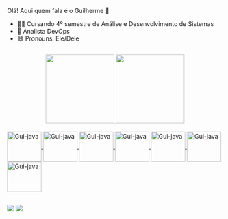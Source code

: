 Olá! Aqui quem fala é o Guilherme 🤟


- 🧑‍🎓 Cursando 4º semestre de Análise e Desenvolvimento de Sistemas
- 👯 Analista DevOps
- 😄 Pronouns: Ele/Dele

##

<div align="center">
  <a href="https://github.com/guuimartins">
  <img height="160em" src="https://github-readme-stats.vercel.app/api?username=guuimartins&show_icons=true&theme=dark&include_all_commits=true&count_private=true"/>
  <img height="160em" src="https://github-readme-stats.vercel.app/api/top-langs/?username=guuimartins&layout=compact&langs_count=7&theme=dark"/>
</div>

  
  <div style="display: inline_block"><br>
<!--   <img align="center" alt="Gui-java" height="70" width="80" src="https://cdn.jsdelivr.net/gh/devicons/devicon/icons/java/java-original-wordmark.svg"> -->
  <img align="center" alt="Gui-java" height="70" width="80" src="https://cdn.jsdelivr.net/gh/devicons/devicon/icons/docker/docker-original-wordmark.svg" />
  <img align="center" alt="Gui-java" height="70" width="80" src="https://cdn.jsdelivr.net/gh/devicons/devicon/icons/linux/linux-original.svg" />
  <img align="center" alt="Gui-java" height="70" width="80" src="https://cdn.jsdelivr.net/gh/devicons/devicon/icons/git/git-original-wordmark.svg" />
  <img align="center" alt="Gui-java" height="70" width="80" src="https://cdn.jsdelivr.net/gh/devicons/devicon/icons/gitlab/gitlab-original-wordmark.svg" />
  <img align="center" alt="Gui-java" height="70" width="80" src="https://cdn.jsdelivr.net/gh/devicons/devicon/icons/nginx/nginx-original.svg" />
  <img align="center" alt="Gui-java" height="70" width="80" src="https://cdn.jsdelivr.net/gh/devicons/devicon/icons/bash/bash-plain.svg" />
  <img align="center" alt="Gui-java" height="70" width="80" src="https://cdn.jsdelivr.net/gh/devicons/devicon@latest/icons/ansible/ansible-original-wordmark.svg" />
    
</div>
  
  ##
  
  <div>
    <a href="https://www.linkedin.com/in/guilherme-martins-chavenco-bb4056165/" target="_blank"><img src="https://img.shields.io/badge/-LinkedIn-%230077B5?style=for-the-badge&logo=linkedin&logoColor=white" target="_blank"></a> 
  <a href = "mailto:g.martins882@gmail.com"><img src="https://img.shields.io/badge/Gmail-D14836?style=for-the-badge&logo=gmail&logoColor=white" target="_blank"></a>
  </div>
